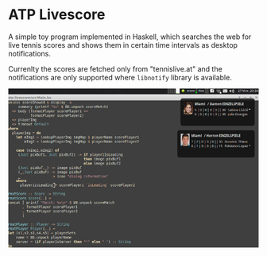 # ATP Livescore

A simple toy program implemented in Haskell, which searches the web
for live tennis scores and shows them in certain time intervals
as desktop notifications.

Currenlty the scores are fetched only from "tennislive.at" and the
notifications are only supported where `libnotify` library is available.

![](https://github.com/bmktuwien/atp-livescore/blob/master/res/screenshot.jpg)

